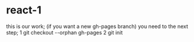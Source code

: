 # react-1
this is our work;
(if you want a new gh-pages branch) you need to the next step;
 1  git checkout --orphan gh-pages
 2 git init
